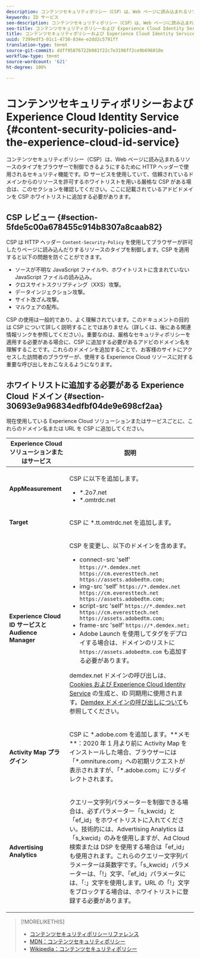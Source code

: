```yaml
---
description: コンテンツセキュリティポリシー（CSP）は、Web ページに読み込まれるリソースのタイプをブラウザーで制御できるようにするために HTTP ヘッダーで使用されるセキュリティ機能です。ID サービスを使用していて、信頼されているドメインからのリソースを許可するホワイトリストを用いる厳格な CSP がある場合は、このセクションを確認してください。ここに記載されているアドビドメインを CSP ホワイトリストに追加する必要があります。
keywords: ID サービス
seo-description: コンテンツセキュリティポリシー（CSP）は、Web ページに読み込まれるリソースのタイプをブラウザーで制御できるようにするために HTTP ヘッダーで使用されるセキュリティ機能です。ID サービスを使用していて、信頼されているドメインからのリソースを許可するホワイトリストを用いる厳格な CSP がある場合は、このセクションを確認してください。ここに記載されているアドビドメインを CSP ホワイトリストに追加する必要があります。
seo-title: コンテンツセキュリティポリシーおよび Experience Cloud Identity Service
title: コンテンツセキュリティポリシーおよび Experience Cloud Identity Service
uuid: 7399edf3-01c1-4730-834e-e2dd2c5791ff
translation-type: tm+mt
source-git-commit: ddff95876722b981f22c7e3196ff2ce9b696010e
workflow-type: tm+mt
source-wordcount: '621'
ht-degree: 100%

---
```



# コンテンツセキュリティポリシーおよび Experience Cloud Identity Service {#content-security-policies-and-the-experience-cloud-id-service}

コンテンツセキュリティポリシー（CSP）は、Web ページに読み込まれるリソースのタイプをブラウザーで制御できるようにするために HTTP ヘッダーで使用されるセキュリティ機能です。ID サービスを使用していて、信頼されているドメインからのリソースを許可するホワイトリストを用いる厳格な CSP がある場合は、このセクションを確認してください。ここに記載されているアドビドメインを CSP ホワイトリストに追加する必要があります。

## CSP レビュー {#section-5fde5c00a678455c914b8307a8caab82}

CSP は HTTP ヘッダー `Content-Security-Policy` を使用してブラウザーが許可したりページに読み込んだりするリソースのタイプを制御します。CSP を適用すると以下の問題を防ぐことができます。

* ソースが不明な JavaScript ファイルや、ホワイトリストに含まれていない JavaScript ファイルの読み込み。
* クロスサイトスクリプティング（XXS）攻撃。
* データインジェクション攻撃。
* サイト改ざん攻撃。
* マルウェアの配布。

CSP の使用は一般的であり、よく理解されています。このドキュメントの目的は CSP について詳しく説明することではありません（詳しくは、後にある関連情報リンクを参照してください）。重要なのは、厳格なセキュリティポリシーを適用する必要がある場合に、CSP に追加する必要があるアドビのドメイン名を理解することです。これらのドメインを追加することで、お客様のサイトにアクセスした訪問者のブラウザーが、使用する Experience Cloud リソースに対する重要な呼び出しをおこなえるようになります。

## ホワイトリストに追加する必要がある Experience Cloud ドメイン {#section-30693e9a96834edfbf04de9e698cf2aa}

現在使用している Experience Cloud ソリューションまたはサービスごとに、これらのドメイン名または URL を CSP に追加してください。

<table id="table_EC9FC999A62D4B7A830CE73B0AB9EF3C"> 
 <thead> 
  <tr> 
   <th colname="col1" class="entry"> Experience Cloud ソリューションまたはサービス </th> 
   <th colname="col2" class="entry"> 説明 </th> 
  </tr> 
 </thead>
 <tbody> 
  <tr> 
   <td colname="col1"> <p> <b>AppMeasurement</b> </p> </td> 
   <td colname="col2"> <p>CSP に以下を追加します。 </p> <p> 
     <ul id="ul_7522AE83A03A4115A84DF5B32D6DD79B"> 
      <li id="li_AB1EC161FB154BEDA1BEFE76C8A38A90"> <span class="codeph"> *.2o7.net</span> </li> 
      <li id="li_4B12A283716746949201528CD6AF529E"> <span class="codeph"> *.omtrdc.net</span> </li> 
     </ul> </p> </td> 
  </tr> 
  <tr> 
   <td colname="col1"> <p> <b>Target</b> </p> </td> 
   <td colname="col2"> <p>CSP に <span class="codeph">*.tt.omtrdc.net</span> を追加します。 </p> </td> 
  </tr> 
  <tr> 
   <td colname="col1"> <p> <b>Experience Cloud ID サービスと Audience Manager</b> </p> </td> 
   <td colname="col2"> <p>CSP を変更し、以下のドメインを含めます。</p> 
   <p><ul>
   <li>connect-src 'self' <code>https://*.demdex.net https://cm.everesttech.net https://assets.adobedtm.com;</code></li>
   <li>img-src 'self' <code>https://*.demdex.net https://cm.everesttech.net https://assets.adobedtm.com;</code></li>
   <li>script-src 'self' <code>https://*.demdex.net https://cm.everesttech.net https://assets.adobedtm.com;</code></li>
   <li>frame-src 'self' <code>https://*.demdex.net;</code></li>
   <li>Adobe Launch を使用してタグをデプロイする場合は、ドメインのリストに <code>https://assets.adobedtm.com</code> も追加する必要があります。</li></ul></p> <p><span class="codeph">demdex.net</span> ドメインの呼び出しは、<a href="../introduction/cookies.md" format="dita" scope="local">Cookies および Experience Cloud Identity Service</a> の生成と、ID 同期用に使用されます。<a href="https://docs.adobe.com/content/help/ja-JP/audience-manager/user-guide/reference/demdex-calls.html" format="https" scope="external">Demdex ドメインの呼び出しについて</a>も参照してください。 </p> </td> </tr> 
 <tr>
 <td colname="col1"> <p> <b>Activity Map プラグイン</b> </p> </td> 
 <td colname="col2"> <p>CSP に *.adobe.com を追加します。**メモ**：2020 年 1 月より前に Activity Map をインストールした場合、ブラウザーには「*.omniture.com」への初期リクエストが表示されますが、「*.adobe.com」にリダイレクトされます。 </p></td> 
 </tr>
 <tr>
 <td colname="col1"> <p> <b>Advertising Analytics</b> </p> </td> 
 <td colname="col2"> <p>クエリー文字列パラメーターを制御できる場合は、必ずパラメーター「s_kwcid」と「ef_id」をホワイトリストに入れてください。技術的には、Advertising Analytics は「s_kwcid」のみを使用しますが、Ad Cloud 検索または DSP を使用する場合は「ef_id」も使用されます。これらのクエリー文字列パラメーターは英数字です。「s_kwcid」パラメーターは、「!」文字、「ef_id」パラメータには、「:」文字を使用します。URL の「!」文字をブロックする場合は、ホワイトリストに登録する必要があります。</p></td> 
 </tr>
 </tbody> 
</table>

>[!MORELIKETHIS]
>
>* [コンテンツセキュリティポリシーリファレンス](https://content-security-policy.com/)
>* [MDN：コンテンツセキュリティポリシー](https://developer.mozilla.org/ja/docs/Web/HTTP/CSP)
>* [Wikipedia：コンテンツセキュリティポリシー](https://en.wikipedia.org/wiki/Content_Security_Policy)

